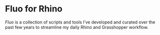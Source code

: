 # Fluo for Rhino

*Fluo* is a collection of scripts and tools I’ve developed and curated over the past few years to streamline my daily Rhino and Grasshopper workflow.
